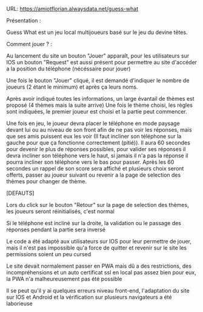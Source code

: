 
URL: https://amiotflorian.alwaysdata.net/guess-what

Présentation : 

Guess What est un jeu local multijoueurs basé sur le jeu du devine têtes.


Comment jouer ? : 

Au lancement du site un bouton "Jouer" apparaît, pour les utilisateurs sur IOS un bouton "Request" est
aussi présent pour permettre au site d'accéder a la position du téléphone (nécéssaire pour jouer)

Une fois le bouton "Jouer" cliqué, il est demandé d'indiquer le nombre de joueurs (2 étant le minimum) et
après ça leurs noms.

Après avoir indiqué toutes les informations, un large évantail de thèmes est proposé (4 thèmes mais la suite arrive)
Une fois le thème choisi, les règles sont indiquées, le premier joueur est choisi et la
partie peut commencer.

Une fois en jeu, le joueur devra placer le téléphone en mode paysage devant lui ou au niveau de son front afin de ne pas
voir les réponses, mais que ses amis puissent eux les voir (Il faut incliner son téléphone sur la gauche pour que ça
fonctionne correctement (pitié)). Il aura 60 secondes pour devenir le plus
de réponses possibles, pour valider ses réponses il devra incliner son téléphone vers le haut, si jamais
il n'a pas la réponse il pourra incliner son téléphone vers le bas pour passer. Après les 60 secondes un 
rappel de son score sera affiché et plusieurs choix seront offerts, passer au joueur suivant ou revenir
a la page de selection des thèmes pour changer de thème.



[DEFAUTS]

Lors du click sur le bouton "Retour" sur la page de selection des thèmes,  les joueurs seront 
réinitialisés, c'est normal 

Si le téléphone est incliné sur la droite, la validation ou le passage des réponses pendant la partie sera inversé

Le code a été adapté aux utilisateurs sur IOS pour leur permettre de jouer, mais il n'est pas impossible qu'a force de
quitter et revenir sur le site les permissions soient un peu cursed

Le site devait normalement passer en PWA mais dû a des restrictions, des incompréhensions et un auto certificat ssl en local
pas assez bien pour eux, la PWA n'a malheureusement pas été possible

Il se peut qu'il y ai quelques erreurs niveau front-end, l'adaptation du site sur IOS et Android et la vérification sur 
plusieurs navigateurs a été laborieuse


